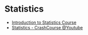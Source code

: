 # Statistics
* [Introduction to Statistics Course](https://www.statology.org/course-register/)
* [Statistics - CrashCourse @Youtube](https://www.youtube.com/watch?v=zouPoc49xbk&list=PL8dPuuaLjXtNM_Y-bUAhblSAdWRnmBUcr) 